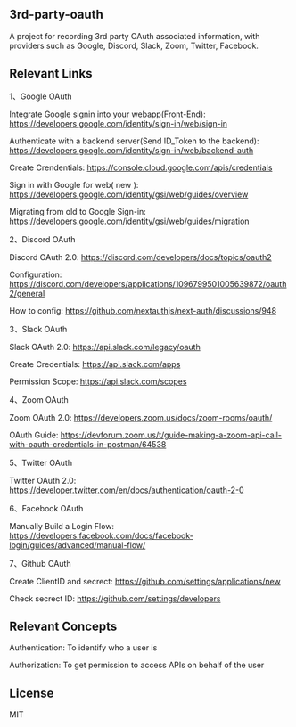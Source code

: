 ## 3rd-party-oauth

A project for recording 3rd party OAuth associated information, with providers such as Google, Discord, Slack, Zoom, Twitter, Facebook.

## Relevant Links

1、Google OAuth

Integrate Google signin into your webapp(Front-End): https://developers.google.com/identity/sign-in/web/sign-in

Authenticate with a backend server(Send ID_Token to the backend): https://developers.google.com/identity/sign-in/web/backend-auth

Create Crendentials: https://console.cloud.google.com/apis/credentials

Sign in with Google for web( new ): https://developers.google.com/identity/gsi/web/guides/overview

Migrating from old to Google Sign-in: https://developers.google.com/identity/gsi/web/guides/migration



2、Discord OAuth

Discord OAuth 2.0: https://discord.com/developers/docs/topics/oauth2

Configuration: https://discord.com/developers/applications/1096799501005639872/oauth2/general

How to config: https://github.com/nextauthjs/next-auth/discussions/948



3、Slack OAuth

Slack OAuth 2.0: https://api.slack.com/legacy/oauth

Create Credentials: https://api.slack.com/apps

Permission Scope: https://api.slack.com/scopes



4、Zoom OAuth

Zoom OAuth 2.0: https://developers.zoom.us/docs/zoom-rooms/oauth/

OAuth Guide: https://devforum.zoom.us/t/guide-making-a-zoom-api-call-with-oauth-credentials-in-postman/64538



5、Twitter OAuth

Twitter OAuth 2.0: https://developer.twitter.com/en/docs/authentication/oauth-2-0



6、Facebook OAuth

Manually Build a Login Flow: https://developers.facebook.com/docs/facebook-login/guides/advanced/manual-flow/



7、Github OAuth

Create ClientID and secrect: https://github.com/settings/applications/new

Check secrect ID: https://github.com/settings/developers



## Relevant Concepts

Authentication: To identify who a user is

Authorization: To get permission to access APIs on behalf of the user

## License

MIT
